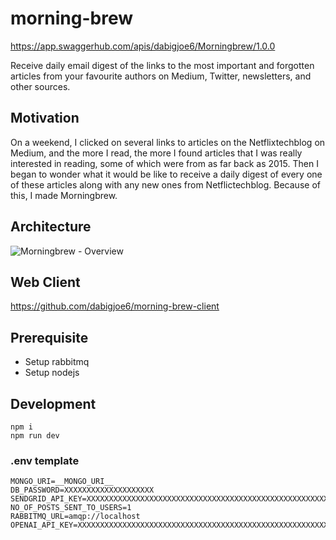 # morning-brew

https://app.swaggerhub.com/apis/dabigjoe6/Morningbrew/1.0.0

Receive daily email digest of the links to the most important and forgotten articles from your favourite authors on Medium, Twitter, newsletters, and other sources.

## Motivation
On a weekend, I clicked on several links to articles on the Netflixtechblog on Medium, and the more I read, the more I found articles that I was really interested in reading, some of which were from as far back as 2015. Then I began to wonder what it would be like to receive a daily digest of every one of these articles along with any new ones from Netflictechblog. Because of this, I made Morningbrew.

## Architecture
![Morningbrew - Overview](https://user-images.githubusercontent.com/20970329/196035399-cced71fb-1b7e-4139-a15b-5c23c671a4a7.png)

## Web Client
https://github.com/dabigjoe6/morning-brew-client


## Prerequisite
- Setup rabbitmq
- Setup nodejs

## Development
```
npm i
npm run dev
```

### .env template
```
MONGO_URI=__MONGO_URI__
DB_PASSWORD=XXXXXXXXXXXXXXXXXXXX
SENDGRID_API_KEY=XXXXXXXXXXXXXXXXXXXXXXXXXXXXXXXXXXXXXXXXXXXXXXXXXXXXXXXXXXXXXXX
NO_OF_POSTS_SENT_TO_USERS=1
RABBITMQ_URL=amqp://localhost
OPENAI_API_KEY=XXXXXXXXXXXXXXXXXXXXXXXXXXXXXXXXXXXXXXXXXXXXXXXXXXXXXXXXXXXXXXX
```
